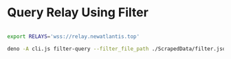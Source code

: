 # Query Relay Using Filter

``` bash

export RELAYS='wss://relay.newatlantis.top'

deno -A cli.js filter-query --filter_file_path ./ScrapedData/filter.json -r $RELAYS

```